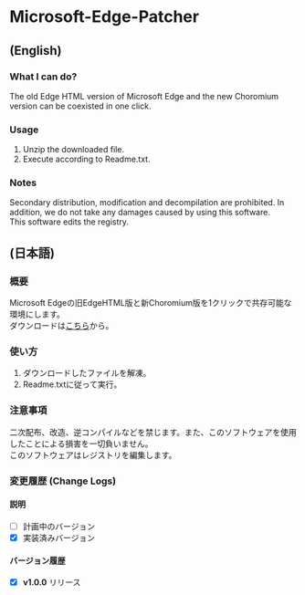 # Microsoft-Edge-Patcher
## (English)
### What I can do?
The old Edge HTML version of Microsoft Edge and the new Choromium version can be coexisted in one click.  

### Usage
1. Unzip the downloaded file.  
2. Execute according to Readme.txt.

### Notes
Secondary distribution, modification and decompilation are prohibited. In addition, we do not take any damages caused by using this software.  
This software edits the registry.

## (日本語)
### 概要
Microsoft Edgeの旧EdgeHTML版と新Choromium版を1クリックで共存可能な環境にします。  
ダウンロードは[こちら](https://github.com/suiken-Developer/Microsoft-Edge-Patcher/releases)から。
  
### 使い方
1. ダウンロードしたファイルを解凍。  
2. Readme.txtに従って実行。    

### 注意事項
二次配布、改造、逆コンパイルなどを禁じます。また、このソフトウェアを使用したことによる損害を一切負いません。  
このソフトウェアはレジストリを編集します。

### 変更履歴 (Change Logs)
#### 説明
- [ ] 計画中のバージョン
- [x] 実装済みバージョン

#### バージョン履歴
- [x] **v1.0.0** リリース
